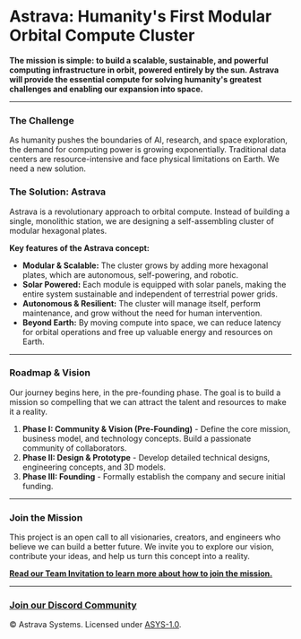 # Astrava: Humanity's First Modular Orbital Compute Cluster

**The mission is simple: to build a scalable, sustainable, and powerful computing infrastructure in orbit, powered entirely by the sun. Astrava will provide the essential compute for solving humanity's greatest challenges and enabling our expansion into space.**

---

### **The Challenge**

As humanity pushes the boundaries of AI, research, and space exploration, the demand for computing power is growing exponentially. Traditional data centers are resource-intensive and face physical limitations on Earth. We need a new solution.

### **The Solution: Astrava**

Astrava is a revolutionary approach to orbital compute. Instead of building a single, monolithic station, we are designing a self-assembling cluster of modular hexagonal plates.

**Key features of the Astrava concept:**

* **Modular & Scalable:** The cluster grows by adding more hexagonal plates, which are autonomous, self-powering, and robotic.
* **Solar Powered:** Each module is equipped with solar panels, making the entire system sustainable and independent of terrestrial power grids.
* **Autonomous & Resilient:** The cluster will manage itself, perform maintenance, and grow without the need for human intervention.
* **Beyond Earth:** By moving compute into space, we can reduce latency for orbital operations and free up valuable energy and resources on Earth.

---

### **Roadmap & Vision**

Our journey begins here, in the pre-founding phase. The goal is to build a mission so compelling that we can attract the talent and resources to make it a reality.

1.  **Phase I: Community & Vision (Pre-Founding)** - Define the core mission, business model, and technology concepts. Build a passionate community of collaborators.
2.  **Phase II: Design & Prototype** - Develop detailed technical designs, engineering concepts, and 3D models.
3.  **Phase III: Founding** - Formally establish the company and secure initial funding.

---

### **Join the Mission**

This project is an open call to all visionaries, creators, and engineers who believe we can build a better future. We invite you to explore our vision, contribute your ideas, and help us turn this concept into a reality.

**[Read our Team Invitation to learn more about how to join the mission.](./docs/team_invitation.md)**

---

### **[Join our Discord Community](https://discord.gg/zZzT66de)**


© Astrava Systems. Licensed under [ASYS-1.0](./LICENSE).
